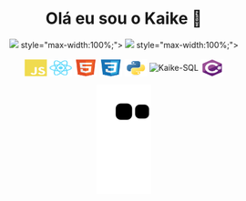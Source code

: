<!-- Introdução -->
<div align="center">
  <a hfer="https://github.com/Kaikeeksr">
  <h1 class= "title">Olá eu sou o Kaike 👋 </h1>
  </a>  
<div/>

<!-- Stats -->
<!-- <div align="center">
  <a href="https://github.com/Kaikeeksr">
  <img height="160em" width="600" src="https://github-readme-stats.vercel.app/api?username=Kaikeeksr&show_icons=true&theme=dark&include_all_commits=true&count_private=true"/> <img height="160em" width="500" src="https://github-readme-stats.vercel.app/api/top-langs/?username=Kaikeeksr&layout=compact&langs_count=7&theme=dark"/> -->
  
  <div align="center">
  <img height="160em" src="https://github-readme-stats.vercel.app/api?username=Kaikeeksr&show_icons=true&theme=dark&include_all_commits=true&count_private=true"/> style="max-width:100%;"> <img height="160em" src="https://github-readme-stats.vercel.app/api/top-langs/?username=Kaikeeksr&layout=compact&langs_count=7&theme=dark"/> style="max-width:100%;">
</div>
  
</div>
  
<!-- Linguagens -->
<div style="display: inline_block"><br>
  <img align="center" alt="Kaike-Js" height="30" width="40" src="https://raw.githubusercontent.com/devicons/devicon/master/icons/javascript/javascript-plain.svg">
  <img align="center" alt="Kaike-React" height="30" width="40" src="https://raw.githubusercontent.com/devicons/devicon/master/icons/react/react-original.svg">
  <img align="center" alt="Kaike-HTML" height="30" width="40" src="https://raw.githubusercontent.com/devicons/devicon/master/icons/html5/html5-original.svg">
  <img align="center" alt="Kaike-CSS" height="30" width="40" src="https://raw.githubusercontent.com/devicons/devicon/master/icons/css3/css3-original.svg">
  <img align="center" alt="Kaike-Python" height="30" width="40" src="https://raw.githubusercontent.com/devicons/devicon/master/icons/python/python-original.svg">
  <img align="center" alt="Kaike-SQL" heigth="30" width="40" src="https://cdn.jsdelivr.net/gh/devicons/devicon/icons/mysql/mysql-original.svg" />
  <img align="center" alt="Kaike-Csharp" height="30" width="40" src="https://raw.githubusercontent.com/devicons/devicon/master/icons/csharp/csharp-original.svg">
</div>
   
  <!-- Gráfico de contruibuições -->
  ![Snake animation](https://github.com/Kaikeeksr/Kaikeeksr/blob/output/github-contribution-grid-snake.svg)
